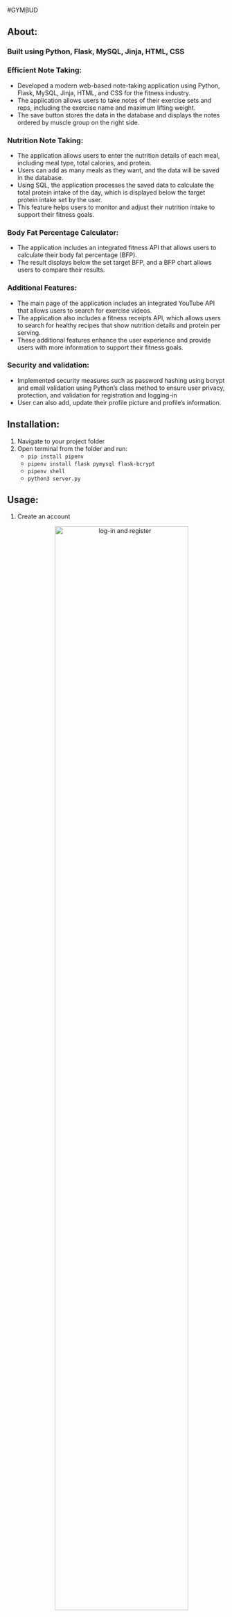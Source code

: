 #GYMBUD

## About:

### Built using Python, Flask, MySQL, Jinja, HTML, CSS

### Efficient Note Taking:
- Developed a modern web-based note-taking application using Python, Flask, MySQL, Jinja, HTML, and CSS for the fitness industry. 
- The application allows users to take notes of their exercise sets and reps, including the exercise name and maximum lifting weight. 
- The save button stores the data in the database and displays the notes ordered by muscle group on the right side.
### Nutrition Note Taking:
- The application allows users to enter the nutrition details of each meal, including meal type, total calories, and protein. 
- Users can add as many meals as they want, and the data will be saved in the database. 
- Using SQL, the application processes the saved data to calculate the total protein intake of the day, which is displayed below the target protein intake set by the user. 
- This feature helps users to monitor and adjust their nutrition intake to support their fitness goals.
### Body Fat Percentage Calculator: 
- The application includes an integrated fitness API that allows users to calculate their body fat percentage (BFP). 
- The result displays below the set target BFP, and a BFP chart allows users to compare their results.
### Additional Features: 
- The main page of the application includes an integrated YouTube API that allows users to search for exercise videos. 
- The application also includes a fitness receipts API, which allows users to search for healthy recipes that show nutrition details and protein per serving. 
- These additional features enhance the user experience and provide users with more information to support their fitness goals.
### Security and validation: 
- Implemented security measures such as password hashing using bcrypt and email validation using Python’s class method to ensure user privacy, protection, and validation for registration and logging-in
- User can also add, update their profile picture and profile’s information.

## Installation:
<ol>
  <li> Navigate to your project folder</li>
  <li> Open terminal from the folder and run:
    <ul>
      <li><code>pip install pipenv</code></li>
      <li><code>pipenv install flask pymysql flask-bcrypt</code></li>
      <li><code>pipenv shell</code></li>
      <li><code>python3 server.py</code></li>
    </ul>
  </li>
</ol>

## Usage:
<ol>
  <li>Create an account
    <p align="center" width="100%">
      <img alt="log-in and register" width="80%" src="https://user-images.githubusercontent.com/69804999/236039941-1c9a79d5-af0b-4adf-8426-978856de5756.png"/>
    </p>
  </li>
  <li>If necessary, resources on healthy bodybuilding diets and daily exercise videos are available for reference  
    <p align="center" width="100%">
      <img alt="home page" width="80%" src="[https://user-images.githubusercontent.com/69804999/236039941-1c9a79d5-af0b-4adf-8426-978856de5756.png](https://user-images.githubusercontent.com/69804999/236043081-2e4d13de-ce4f-4b74-aaea-26f87c0e2c6e.png)"/>
    </p>
  </li>

</ol>



